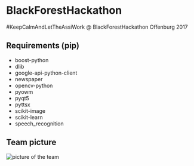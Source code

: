 # BlackForestHackathon

#KeepCalmAndLetTheAssiWork @ BlackForestHackathon Offenburg 2017

## Requirements (pip)

- boost-python
- dlib
- google-api-python-client
- newspaper
- opencv-python
- pyowm
- pyqt5
- pyttsx
- scikit-image
- scikit-learn
- speech_recognition

## Team picture

![picture of the team](https://img1.picload.org/image/dgccigci/bildschirmfoto2017-10-08um02.2.png)
